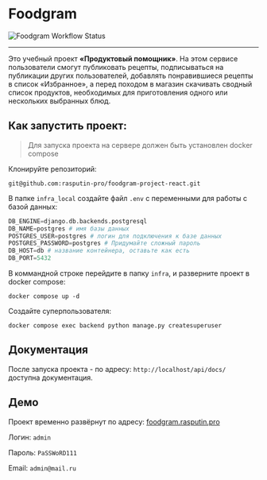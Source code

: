 # Foodgram

![Foodgram Workflow Status](https://github.com/rasputin-pro/foodgram-project-react/actions/workflows/workflow.yml/badge.svg?branch=master&event=push)
___


Это учебный проект **«Продуктовый помощник»**. 
На этом сервисе пользователи смогут публиковать рецепты, 
подписываться на публикации других пользователей, добавлять 
понравившиеся рецепты в список «Избранное», а перед походом 
в магазин скачивать сводный список продуктов, необходимых для 
приготовления одного или нескольких выбранных блюд.

## Как запустить проект:

>Для запуска проекта на сервере должен быть установлен docker compose

Клонируйте репозиторий:
```
git@github.com:rasputin-pro/foodgram-project-react.git
```

В папке `infra_local` создайте файл `.env` с переменными для работы с базой 
данных:
```python
DB_ENGINE=django.db.backends.postgresql
DB_NAME=postgres # имя базы данных
POSTGRES_USER=postgres # логин для подключения к базе данных
POSTGRES_PASSWORD=postgres # Придумайте сложный пароль
DB_HOST=db # название контейнера, оставьте как есть
DB_PORT=5432
```

В коммандной строке перейдите в папку `infra`, и разверните проект в docker 
compose:
```commandline
docker compose up -d
```

Создайте суперпользователя:
```commandline
docker compose exec backend python manage.py createsuperuser
```

## Документация
После запуска проекта - по адресу: `http://localhost/api/docs/` доступна 
документация.

## Демо
Проект временно развёрнут по адресу: 
[foodgram.rasputin.pro](http://foodgram.rasputin.pro)

Логин: `admin`

Пароль: `PaSSWoRD111`

Email: `admin@mail.ru`
